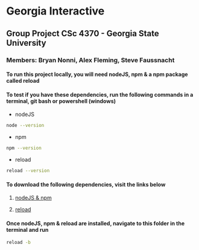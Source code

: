 # Georgia Interactive

## Group Project CSc 4370 - Georgia State University

### Members: Bryan Nonni, Alex Fleming, Steve Faussnacht

#### To run this project locally, you will need nodeJS, npm & a npm package called reload

#### To test if you have these dependencies, run the following commands in a terminal, git bash or powershell (windows)

* nodeJS

```sh
node --version
```

* npm

```sh
npm --version
```

* reload

```sh
reload --version
```

#### To download the following dependencies, visit the links below

1. [nodeJS & npm](https://www.npmjs.com/get-npm)

2. [reload](https://www.npmjs.com/package/reload)

#### Once nodeJS, npm & reload are installed, navigate to this folder in the terminal and run

```sh
reload -b
```
